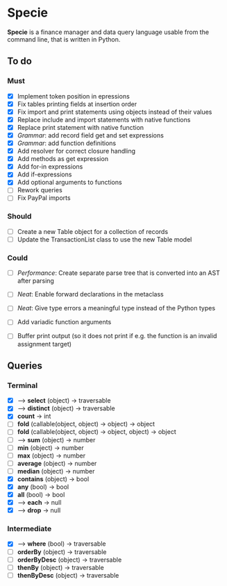 # Specie

**Specie** is a finance manager and data query language usable from the command line, that is written in Python.

## To do

### Must
* [X] Implement token position in epressions
* [X] Fix tables printing fields at insertion order
* [X] Fix import and print statements using objects instead of their values
* [X] Replace include and import statements with native functions
* [X] Replace print statement with native function
* [X] *Grammar*: add record field get and set expressions
* [X] *Grammar*: add function definitions
* [X] Add resolver for correct closure handling
* [X] Add methods as get expression
* [X] Add for-in expressions
* [X] Add if-expressions
* [X] Add optional arguments to functions
* [ ] Rework queries
* [ ] Fix PayPal imports

### Should
* [ ] Create a new Table object for a collection of records
* [ ] Update the TransactionList class to use the new Table model

### Could
* [ ] *Performance*: Create separate parse tree that is converted into an AST after parsing
* [ ] *Neat*: Enable forward declarations in the metaclass
* [ ] *Neat*: Give type errors a meaningful type instead of the Python types
* [ ] Add variadic function arguments
* [ ] Buffer print output (so it does not print if e.g. the function is an invalid assignment target)


## Queries

### Terminal
* [X] --> **select** (object) → traversable
* [X] --> **distinct** (object) → traversable
* [X] **count** → int
* [ ] **fold** (callable(object, object) → object) → object
* [ ] **fold** (callable(object, object) → object, object) → object
* [ ] --> **sum** (object) → number
* [ ] **min** (object) → number
* [ ] **max** (object) → number
* [ ] **average** (object) → number
* [ ] **median** (object) → number
* [X] **contains** (object) → bool
* [X] **any** (bool) → bool
* [X] **all** (bool) → bool
* [X] --> **each** → null
* [X] --> **drop** → null

### Intermediate
* [X] --> **where** (bool) → traversable
* [ ] **orderBy** (object) → traversable
* [ ] **orderByDesc** (object) → traversable
* [ ] **thenBy** (object) → traversable
* [ ] **thenByDesc** (object) → traversable
